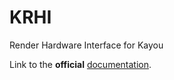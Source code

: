 # KRHI

Render Hardware Interface for Kayou

Link to the **official** [documentation](https://kayou-corporation.github.io/KRHI/).
